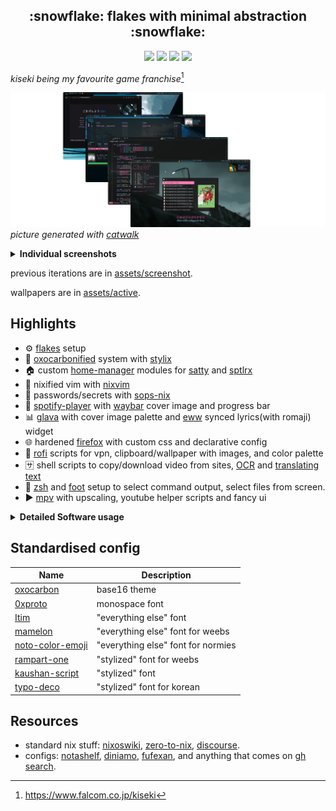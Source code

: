 <h2 align="center">:snowflake: flakes with minimal abstraction :snowflake:</h2>

<p align="center">
    <a href="https://nixos.org/">
        <img src="https://img.shields.io/badge/NixOS-24.11-informational.svg?style=for-the-badge&logo=nixos&color=161616&logoColor=42be65&labelColor=dde1e6"></a>
    <img src="https://img.shields.io/github/last-commit/71zenith/kiseki?style=for-the-badge&labelColor=dde1e6&color=161616"/>
    <img src="https://img.shields.io/github/repo-size/71zenith/kiseki?style=for-the-badge&labelColor=dde1e6&color=161616"/>
    <img src="https://img.shields.io/github/languages/code-size/71zenith/kiseki?color=161616&style=for-the-badge&labelColor=dde1e6"/>
  </a>
</p>

*kiseki being my favourite game franchise*[^1]

![](https://github.com/71zenith/assets/blob/master/screenshot/stacked.png?raw=true)
*picture generated with [catwalk](https://github.com/catppuccin/catwalk)*

<details><summary><b>Individual screenshots</b></summary>

![](https://github.com/71zenith/assets/blob/master/screenshot/screenshot24.png?raw=true)

![](https://github.com/71zenith/assets/blob/master/screenshot/workflow/1.png?raw=true)

![](https://github.com/71zenith/assets/blob/master/screenshot/workflow/2.png?raw=true)

![](https://github.com/71zenith/assets/blob/master/screenshot/workflow/3.png?raw=true)

![](https://github.com/71zenith/assets/blob/master/screenshot/workflow/4.png?raw=true)

![](https://github.com/71zenith/assets/blob/master/screenshot/workflow/5.png?raw=true)

![](https://github.com/71zenith/assets/blob/master/screenshot/workflow/6.png?raw=true)
</details>

previous iterations are in [assets/screenshot](https://github.com/71zenith/assets/tree/master/screenshot).

wallpapers are in [assets/active](https://github.com/71zenith/assets/tree/master/active).

## Highlights

- ⚙️  [flakes](https://wiki.nixos.org/wiki/Flakes) setup
- 🎨 [oxocarbonified](https://github.com/nyoom-engineering/base16-oxocarbon) system with [stylix](https://github.com/danth/stylix)
- 🏠 custom [home-manager](https://github.com/nix-community/home-manager) modules for [satty](https://github.com/gabm/Satty) and [sptlrx](https://github.com/raitonoberu/sptlrx)
- 📝 nixified vim with [nixvim](https://github.com/nix-community/nixvim)
- 🔑 passwords/secrets with [sops-nix](https://github.com/Mic92/sops-nix)
- 🎼 [spotify-player](https://github.com/aome510/spotify-player) with [waybar](https://github.com/Alexays/Waybar) cover image and progress bar
- 📊 [glava](https://github.com/jarcode-foss/glava) with cover image palette and [eww](https://github.com/elkowar/eww) synced lyrics(with romaji) widget
- 🌐 hardened [firefox](https://www.mozilla.org/en-US/firefox/) with custom css and declarative config
- 🚀 [rofi](https://github.com/davatorium/rofi) scripts for vpn, clipboard/wallpaper with images, and color palette
- 🈂️ shell scripts to copy/download video from sites, [OCR](https://github.com/tesseract-ocr/tesseract) and [translating text](https://github.com/soimort/translate-shell)
- 🐚 [zsh](http://www.zsh.org) and [foot](https://codeberg.org/dnkl/foot) setup to select command output, select files from screen.
- ▶️  [mpv](https://github.com/mpv-player/mpv) with upscaling, youtube helper scripts and fancy ui

<details><summary><b>Detailed Software usage</b></summary>

## Nix components

| Name                                                                   | Description                 |
|------------------------------------------------------------------------|-----------------------------|
| [flakes](https://wiki.nixos.org/wiki/Flakes)                           | nix lifeline                |
| [home-manager](https://github.com/nix-community/home-manager)          | dotfiles manager            |
| [stylix](https://github.com/danth/stylix)                              | auto themer                 |
| [nix-colors](https://github.com/Misterio77/nix-colors)                 | base 16 scheme              |
| [nixvim](https://github.com/nix-community/nixvim)                      | nvim config in nix          |
| [nh](https://github.com/viperML/nh)                                    | nix helper                  |
| [sops-nix](https://github.com/Mic92/sops-nix)                          | secrets manager             |
| [nix-output-monitor](https://github.com/maralorn/nix-output-monitor)   | fancy nix output            |
| [direnv](https://github.com/nix-community/nix-direnv)                  | auto env switcher           |

## Programs

| Name                                                           | Description             |
|----------------------------------------------------------------|-------------------------|
| [hyprland](https://github.com/hyprwm/Hyprland)                 | compositor              |
| [hyprlock](https://github.com/hyprwm/hyprlock)                 | lock screen             |
| [firefox](https://www.mozilla.org/en-US/firefox/)              | web browser             |
| [neovide](https://github.com/neovide/neovide)                  | neovim gui              |
| [foot](https://codeberg.org/dnkl/foot)                         | terminal                |
| [zathura](https://pwmt.org/projects/zathura)                   | pdf/epub viewer         |
| [waybar](https://github.com/Alexays/Waybar)                    | status bar              |
| [mpv](https://github.com/mpv-player/mpv)                       | media player (da goat)  |
| [eww](https://github.com/elkowar/eww)                          | widget                  |
| [rofi](https://github.com/davatorium/rofi)                     | custom launcher         |
| [satty](https://github.com/gabm/Satty)                         | annotation tool         |
| [calibre](https://github.com/kovidgoyal/calibre)               | ebook manager           |
| [fcitx5](https://github.com/fcitx/fcitx5)                      | japanese input          |
| [mako](https://github.com/emersion/mako)                       | notification daemon     |
| [nautilus](https://gitlab.gnome.org/GNOME/nautilus)            | gui file manager        |
| [neovim](https://github.com/neovim/neovim)                     | main text editor        |
| [sptlrx](https://github.com/raitonoberu/sptlrx)                | lyrics tui              |
| [fzf](https://github.com/junegunn/fzf)                         | fuzzy finder            |
| [glava](https://github.com/jarcode-foss/glava)                 | audio visualizer        |
| [ani-cli](https://github.com/pystardust/ani-cli)               | anime tool              |
| [zsh](http://www.zsh.org)                                      | shell                   |
| [spotify-player](https://github.com/aome510/spotify-player)    | spotify tui (love it)   |
| [yazi](https://github.com/sxyazi/yazi)                         | tui file manager        |
| [btop](https://github.com/aristocratos/btop)                   | resource monitor        |

## Rusty tools

| Name                                               | Description    |
|----------------------------------------------------|----------------|
| [eza](https://github.com/eza-community/eza)        | ls alter       |
| [duf](https://github.com/muesli/duf)               | df alter       |
| [zoxide](https://github.com/ajeetdsouza/zoxide)    | smarter cd     |
| [dust](https://github.com/bootandy/dust)           | du alter       |
| [fd](https://github.com/sharkdp/fd)                | find alter     |
| [rg](https://github.com/BurstSushi/ripgrep)        | grep alter     |
| [sd](https://github.com/chmln/sd)                  | sed alter      |

</details>

## Standardised config

| Name                                                                    | Description                        |
|-------------------------------------------------------------------------|------------------------------------|
| [oxocarbon](https://github.com/nyoom-engineering/base16-oxocarbon)      | base16 theme                       |
| [0xproto](https://github.com/0xType/0xProto)                            | monospace font                     |
| [Itim](https://thaifonts.org/fonts/itim-regular)                        | "everything else" font             |
| [mamelon](https://moji-waku.com/mamelon/index.html)                     | "everything else" font for weebs   |
| [noto-color-emoji](https://fonts.google.com/specimen/Noto+Color+Emoji)  | "everything else" font for normies |
| [rampart-one](https://www.freejapanesefont.com/rampart-one-download/)   | "stylized" font for weebs          |
| [kaushan-script](https://fonts.google.com/specimen/Kaushan+Script)      | "stylized" font                    |
| [typo-deco](https://eng.m.fontke.com/font/14781710/)                    | "stylized" font for korean         |

## Resources

- standard nix stuff: [nixoswiki](https://wiki.nixos.org), [zero-to-nix](https://zero-to-nix.com), [discourse](https://discourse.nixos.org/).
- configs: [notashelf](https://github.com/notashelf/nyx), [diniamo](https://github.com/diniamo/niqs), [fufexan](https://github.com/fufexan/dotfiles), and anything that comes on [gh search](https://github.com/search?q=nix+dotfiles+lang%3ANix+&type=repositories).

[^1]: https://www.falcom.co.jp/kiseki
